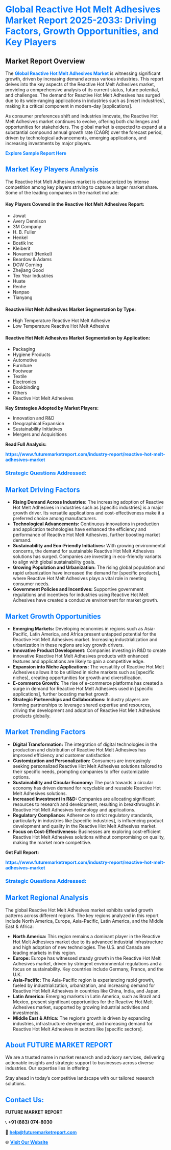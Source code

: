 <h1 style="color: #007BFF;">Global Reactive Hot Melt Adhesives Market Report 2025-2033: Driving Factors, Growth Opportunities, and Key Players</h1>

<section id="overview">
<h2>Market Report Overview</h2>
<p>The <a href="https://www.futuremarketreport.com/industry-report/reactive-hot-melt-adhesives-market" style="color: #007BFF; text-decoration: none;"><strong>Global Reactive Hot Melt Adhesives Market</strong></a> is witnessing significant growth, driven by increasing demand across various industries. This report delves into the key aspects of the Reactive Hot Melt Adhesives market, providing a comprehensive analysis of its current status, future potential, and challenges. The demand for Reactive Hot Melt Adhesives has surged due to its wide-ranging applications in industries such as [insert industries], making it a critical component in modern-day [applications].</p>
<p>As consumer preferences shift and industries innovate, the Reactive Hot Melt Adhesives market continues to evolve, offering both challenges and opportunities for stakeholders. The global market is expected to expand at a substantial compound annual growth rate (CAGR) over the forecast period, driven by technological advancements, emerging applications, and increasing investments by major players.</p>
</section>

<section id="overview">
<p><a href="https://www.futuremarketreport.com/request-sample/reportId=112061" style="color: #007BFF; text-decoration: none;"><strong>Explore Sample Report Here</strong></a></p>
</section>

<section id="key-players">
<h2 style="color: #007BFF;">Market Key Players Analysis</h2>
<p>The Reactive Hot Melt Adhesives market is characterized by intense competition among key players striving to capture a larger market share. Some of the leading companies in the market include:</p>
<h4>Key Players Covered in the Reactive Hot Melt Adhesives Report:</h4>
<ul><li>Jowat</li><li>Avery Dennison</li><li>3M Company</li><li>H. B. Fuller</li><li>Henkel</li><li>Bostik Inc</li><li>Kleiberit</li><li>Novamelt (Henkel)</li><li>Beardow &amp; Adams</li><li>DOW Corning</li><li>Zhejiang Good</li><li>Tex Year Industries</li><li>Huate</li><li>Renhe</li><li>Nanpao</li><li>Tianyang</li></ul>
<h4>Reactive Hot Melt Adhesives Market Segmentation by Type:</h4>
<ul><li>High Temperature Reactive Hot Melt Adhesive</li><li>Low Temperature Reactive Hot Melt Adhesive</li></ul>

<h4>Reactive Hot Melt Adhesives Market Segmentation by Application:</h4>
<ul><li>Packaging</li><li>Hygiene Products</li><li>Automotive</li><li>Furniture</li><li>Footwear</li><li>Textile</li><li>Electronics</li><li>Bookbinding</li><li>Others</li><li>Reactive Hot Melt Adhesives</li></ul>
<p><strong>Key Strategies Adopted by Market Players:</strong></p>
<ul>
<li>Innovation and R&D</li>
<li>Geographical Expansion</li>
<li>Sustainability Initiatives</li>
<li>Mergers and Acquisitions</li>
</ul>
</section>

<section>
<p><strong>Read Full Analysis: </strong></p><a href="https://www.futuremarketreport.com/industry-report/reactive-hot-melt-adhesives-market" style="color: #007BFF; text-decoration: none;"><strong>https://www.futuremarketreport.com/industry-report/reactive-hot-melt-adhesives-market</strong></a>
<h3 style="color: #007BFF;">Strategic Questions Addressed:</h3>
</section>

<section id="driving-factors">
<h2 style="color: #007BFF;">Market Driving Factors</h2>
<ul>
<li><strong>Rising Demand Across Industries:</strong> The increasing adoption of Reactive Hot Melt Adhesives in industries such as [specific industries] is a major growth driver. Its versatile applications and cost-effectiveness make it a preferred choice among manufacturers.</li>
<li><strong>Technological Advancements:</strong> Continuous innovations in production and application technologies have enhanced the efficiency and performance of Reactive Hot Melt Adhesives, further boosting market demand.</li>
<li><strong>Sustainability and Eco-Friendly Initiatives:</strong> With growing environmental concerns, the demand for sustainable Reactive Hot Melt Adhesives solutions has surged. Companies are investing in eco-friendly variants to align with global sustainability goals.</li>
<li><strong>Growing Population and Urbanization:</strong> The rising global population and rapid urbanization have increased the demand for [specific products], where Reactive Hot Melt Adhesives plays a vital role in meeting consumer needs.</li>
<li><strong>Government Policies and Incentives:</strong> Supportive government regulations and incentives for industries using Reactive Hot Melt Adhesives have created a conducive environment for market growth.</li>
</ul>
</section>

<section id="growth-opportunities">
<h2 style="color: #007BFF;">Market Growth Opportunities</h2>
<ul>
<li><strong>Emerging Markets:</strong> Developing economies in regions such as Asia-Pacific, Latin America, and Africa present untapped potential for the Reactive Hot Melt Adhesives market. Increasing industrialization and urbanization in these regions are key growth drivers.</li>
<li><strong>Innovative Product Development:</strong> Companies investing in R&D to create innovative Reactive Hot Melt Adhesives products with enhanced features and applications are likely to gain a competitive edge.</li>
<li><strong>Expansion into Niche Applications:</strong> The versatility of Reactive Hot Melt Adhesives allows it to be utilized in niche markets such as [specific niches], creating opportunities for growth and diversification.</li>
<li><strong>E-commerce Growth:</strong> The rise of e-commerce platforms has created a surge in demand for Reactive Hot Melt Adhesives used in [specific applications], further boosting market growth.</li>
<li><strong>Strategic Partnerships and Collaborations:</strong> Industry players are forming partnerships to leverage shared expertise and resources, driving the development and adoption of Reactive Hot Melt Adhesives products globally.</li>
</ul>
</section>

<section id="trending-factors">
<h2 style="color: #007BFF;">Market Trending Factors</h2>
<ul>
<li><strong>Digital Transformation:</strong> The integration of digital technologies in the production and distribution of Reactive Hot Melt Adhesives has improved efficiency and customer satisfaction.</li>
<li><strong>Customization and Personalization:</strong> Consumers are increasingly seeking personalized Reactive Hot Melt Adhesives solutions tailored to their specific needs, prompting companies to offer customizable options.</li>
<li><strong>Sustainability and Circular Economy:</strong> The push towards a circular economy has driven demand for recyclable and reusable Reactive Hot Melt Adhesives solutions.</li>
<li><strong>Increased Investment in R&D:</strong> Companies are allocating significant resources to research and development, resulting in breakthroughs in Reactive Hot Melt Adhesives technology and applications.</li>
<li><strong>Regulatory Compliance:</strong> Adherence to strict regulatory standards, particularly in industries like [specific industries], is influencing product development and quality in the Reactive Hot Melt Adhesives market.</li>
<li><strong>Focus on Cost-Effectiveness:</strong> Businesses are exploring cost-efficient Reactive Hot Melt Adhesives solutions without compromising on quality, making the market more competitive.</li>
</ul>
</section>

<section>
<p><strong>Get Full Report: </strong></p><a href="https://www.futuremarketreport.com/industry-report/reactive-hot-melt-adhesives-market" style="color: #007BFF; text-decoration: none;"><strong>https://www.futuremarketreport.com/industry-report/reactive-hot-melt-adhesives-market</strong></a>
<h3 style="color: #007BFF;">Strategic Questions Addressed:</h3>
</section>


<section id="regional-analysis">
<h2 style="color: #007BFF;">Market Regional Analysis</h2>
<p>The global Reactive Hot Melt Adhesives market exhibits varied growth patterns across different regions. The key regions analyzed in this report include North America, Europe, Asia-Pacific, Latin America, and the Middle East & Africa:</p>
<ul>
<li><strong>North America:</strong> This region remains a dominant player in the Reactive Hot Melt Adhesives market due to its advanced industrial infrastructure and high adoption of new technologies. The U.S. and Canada are leading markets in this region.</li>
<li><strong>Europe:</strong> Europe has witnessed steady growth in the Reactive Hot Melt Adhesives market, driven by stringent environmental regulations and a focus on sustainability. Key countries include Germany, France, and the U.K.</li>
<li><strong>Asia-Pacific:</strong> The Asia-Pacific region is experiencing rapid growth, fueled by industrialization, urbanization, and increasing demand for Reactive Hot Melt Adhesives in countries like China, India, and Japan.</li>
<li><strong>Latin America:</strong> Emerging markets in Latin America, such as Brazil and Mexico, present significant opportunities for the Reactive Hot Melt Adhesives market, supported by growing industrial activities and investments.</li>
<li><strong>Middle East & Africa:</strong> The region’s growth is driven by expanding industries, infrastructure development, and increasing demand for Reactive Hot Melt Adhesives in sectors like [specific sectors].</li>
</ul>
</section>

<footer>
<h2 style="color: #007BFF;">About FUTURE MARKET REPORT</h2>
<p>We are a trusted name in market research and advisory services, delivering actionable insights and strategic support to businesses across diverse industries. Our expertise lies in offering:</p>

<p>Stay ahead in today’s competitive landscape with our tailored research solutions.</p>

<h2 style="color: #007BFF;">Contact Us:</h2>
<p><strong>FUTURE MARKET REPORT</strong></p>
<p>📞 <strong>+91 (883) 074-8030</strong></p>
<p>📧 <strong><a href="mailto:help@futuremarketreport.com" style="color: #007BFF;">help@futuremarketreport.com</a></strong></p>
<p>🌐 <strong><a href="https://www.futuremarketreport.com/" style="color: #007BFF;">Visit Our Website</a></strong></p>
</footer>